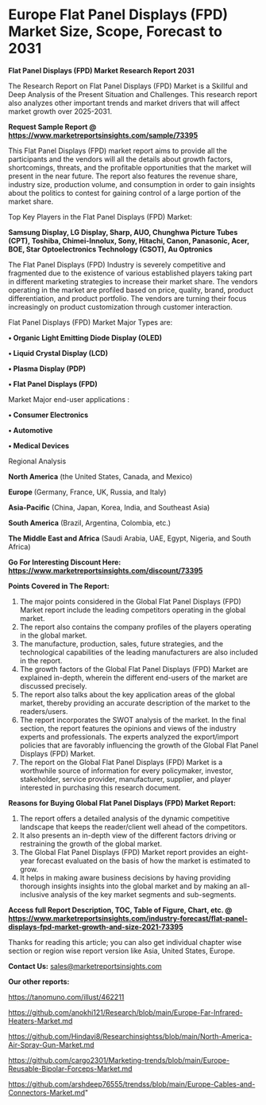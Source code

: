 # Europe Flat Panel Displays (FPD) Market Size, Scope, Forecast to 2031

<strong>Flat Panel Displays (FPD) Market Research Report 2031</strong>

The Research Report on Flat Panel Displays (FPD) Market is a Skillful and Deep Analysis of the Present Situation and Challenges. This research report also analyzes other important trends and market drivers that will affect market growth over 2025-2031.

<strong>Request Sample Report @ <a href=https://www.marketreportsinsights.com/sample/73395>https://www.marketreportsinsights.com/sample/73395</a></strong>

This Flat Panel Displays (FPD) market report aims to provide all the participants and the vendors will all the details about growth factors, shortcomings, threats, and the profitable opportunities that the market will present in the near future. The report also features the revenue share, industry size, production volume, and consumption in order to gain insights about the politics to contest for gaining control of a large portion of the market share.

Top Key Players in the Flat Panel Displays (FPD) Market:

<strong>Samsung Display, LG Display, Sharp, AUO, Chunghwa Picture Tubes (CPT), Toshiba, Chimei-Innolux, Sony, Hitachi, Canon, Panasonic, Acer, BOE, Star Optoelectronics Technology (CSOT), Au Optronics</strong>

The Flat Panel Displays (FPD) Industry is severely competitive and fragmented due to the existence of various established players taking part in different marketing strategies to increase their market share. The vendors operating in the market are profiled based on price, quality, brand, product differentiation, and product portfolio. The vendors are turning their focus increasingly on product customization through customer interaction.

Flat Panel Displays (FPD) Market Major Types are:

<strong>• Organic Light Emitting Diode Display (OLED)

• Liquid Crystal Display (LCD)

• Plasma Display (PDP)

• Flat Panel Displays (FPD)</strong>

Market Major end-user applications :

<strong>• Consumer Electronics

• Automotive

• Medical Devices</strong>

Regional Analysis

</u><strong><b>North America</b></strong> (the United States, Canada, and Mexico)

<strong><b>Europe </b></strong>(Germany, France, UK, Russia, and Italy)

<strong><b>Asia-Pacific</b></strong> (China, Japan, Korea, India, and Southeast Asia)

<strong><b>South America</b></strong> (Brazil, Argentina, Colombia, etc.)

<strong><b>The Middle East and Africa</b></strong> (Saudi Arabia, UAE, Egypt, Nigeria, and South Africa)

<strong>Go For Interesting Discount Here: <a href=https://www.marketreportsinsights.com/discount/73395>https://www.marketreportsinsights.com/discount/73395</a></strong>

<strong>Points Covered in The Report:</strong>
<ol>
  <li>The major points considered in the Global Flat Panel Displays (FPD) Market report include the leading competitors operating in the global market.</li>
  <li>The report also contains the company profiles of the players operating in the global market.</li>
  <li>The manufacture, production, sales, future strategies, and the technological capabilities of the leading manufacturers are also included in the report.</li>
  <li>The growth factors of the Global Flat Panel Displays (FPD) Market are explained in-depth, wherein the different end-users of the market are discussed precisely.</li>
  <li>The report also talks about the key application areas of the global market, thereby providing an accurate description of the market to the readers/users.</li>
  <li>The report incorporates the SWOT analysis of the market. In the final section, the report features the opinions and views of the industry experts and professionals. The experts analyzed the export/import policies that are favorably influencing the growth of the Global Flat Panel Displays (FPD) Market.</li>
  <li>The report on the Global Flat Panel Displays (FPD) Market is a worthwhile source of information for every policymaker, investor, stakeholder, service provider, manufacturer, supplier, and player interested in purchasing this research document.</li>
</ol>
<strong>Reasons for Buying Global Flat Panel Displays (FPD) Market Report:</strong>

<ol>
  <li>The report offers a detailed analysis of the dynamic competitive landscape that keeps the reader/client well ahead of the competitors.</li>
  <li>It also presents an in-depth view of the different factors driving or restraining the growth of the global market.</li>
  <li>The Global Flat Panel Displays (FPD) Market report provides an eight-year forecast evaluated on the basis of how the market is estimated to grow.</li>
  <li>It helps in making aware business decisions by having providing thorough insights insights into the global market and by making an all-inclusive analysis of the key market segments and sub-segments.</li>
</ol>
<strong>Access full Report Description, TOC, Table of Figure, Chart, etc. @ <a href=https://www.marketreportsinsights.com/industry-forecast/flat-panel-displays-fpd-market-growth-and-size-2021-73395>https://www.marketreportsinsights.com/industry-forecast/flat-panel-displays-fpd-market-growth-and-size-2021-73395</a></strong>


Thanks for reading this article; you can also get individual chapter wise section or region wise report version like Asia, United States, Europe.

<strong>Contact Us:</strong>
sales@marketreportsinsights.com

<strong>Our other reports:</strong>

<a href=https://tanomuno.com/illust/462211>https://tanomuno.com/illust/462211</a>

<a href=https://github.com/anokhi121/Research/blob/main/Europe-Far-Infrared-Heaters-Market.md>https://github.com/anokhi121/Research/blob/main/Europe-Far-Infrared-Heaters-Market.md</a>

<a href=https://github.com/Hindavi8/Researchinsightss/blob/main/North-America-Air-Spray-Gun-Market.md>https://github.com/Hindavi8/Researchinsightss/blob/main/North-America-Air-Spray-Gun-Market.md</a>

<a href=https://github.com/cargo2301/Marketing-trends/blob/main/Europe-Reusable-Bipolar-Forceps-Market.md>https://github.com/cargo2301/Marketing-trends/blob/main/Europe-Reusable-Bipolar-Forceps-Market.md</a>

<a href=https://github.com/arshdeep76555/trendss/blob/main/Europe-Cables-and-Connectors-Market.md>https://github.com/arshdeep76555/trendss/blob/main/Europe-Cables-and-Connectors-Market.md</a>"
